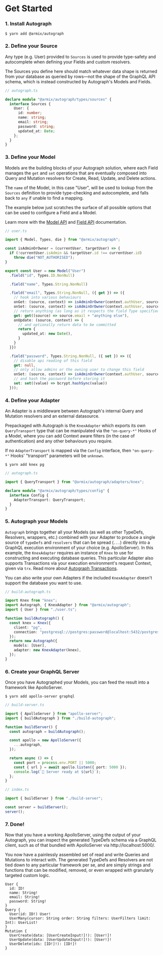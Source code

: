 # Get Started

### 1. Install Autograph

```shell
$ yarn add @armix/autograph
```

### 2. Define your Source

Any type (e.g. User) provided to `Sources` is used to provide type-safety and autocomplete when defining your Fields and custom resolvers.

The Sources you define here should match whatever data shape is returned from your database as queried by rows—not the shape of the GraphQL API schema, which is instead constructed by Autograph's Models and Fields.

```typescript
// autograph.ts

declare module "@armix/autograph/types/sources" {
  interface Sources {
    User: {
      id: number;
      name: string;
      email: string;
      password: string;
      updated_at: Date;
    };
  }
}
```

### 3. Define your Model

Models are the building blocks of your Autograph solution, where each Field manages the `get` and `set` operations that are eventually composed into Query and Mutation resolvers for Create, Read, Update, and Delete actions.

The `name` of the Model, in this case "User", will be used to lookup from the `Sources` definition to provide type-checking and autocomplete, and falls back to `any` if unable to find a mapping.

The example below just scratches the surface of all possible options that can be used to configure a Field and a Model.

Learn more with the [Model API](#coming-soon) and [Field API](#coming-soon) documentation.

```typescript
// user.ts

import { Model, Types, die } from "@armix/autograph";

const isAdminOrOwner = (currentUser, targetUser) => {
  if (!currentUser.isAdmin && targetUser.id !== currentUser.id)
    throw die("NOT_AUTHORISED");
}

export const User = new Model("User")
  .field("id", Types.ID.NonNull)

  .field("name", Types.String.NonNull)

  .field("email", Types.String.NonNull, ({ get }) => ({
    // hook into various behaviours
    onGet: (source, context) => isAdminOrOwner(context.authUser, source),
    onSet: (source, context) => isAdminOrOwner(context.authUser, source),
    // return anything (as long as it respects the field Type specified)
    get: get((source) => source.email + "anything else"),
    onUpdate: (source, context) => {
      // and optionally return data to be committed
      return {
        updated_at: new Date(),
      }
    }
  }})

  .field("password", Types.String.NonNull, ({ set }) => ({
    // disable api reading of this field
    get: null,
    // only allow admins or the owning user to change this field
    onSet: (source, context) => isAdminOrOwner(context.authUser, source),
    // and hash the password before storing it
    set: set((value) => bcrypt.hashSync(value))
  }));
```

### 4. Define your Adapter

An Adapter is a middleware between Autograph's internal Query and Mutation resolvers and an external datasource.

Prepackaged with Autograph is the `KnexAdapter` which exports its own `QueryTransport` type that can be manipulated via the `"on-query-*"` Hooks of a Model, where you can add Context aware filters (in the case of authentication) and any other behaviours you require.

If no `AdapterTransport` is mapped via the `Config` interface, then `"on-query-*"` Hooks' "transport" parameters will be `unknown`.

```shell
$ yarn add knex pg
```

```typescript
// autograph.ts

import { QueryTransport } from "@armix/autograph/adapters/knex";

declare module "@armix/autograph/types/config" {
  interface Config {
    AdapterTransport: QueryTransport;
  }
}
```

### 5. Autograph your Models

`Autograph` brings together all your Models (as well as other TypeDefs, Resolvers, wrappers, etc.) combined with your Adapter to produce a single source of `typeDefs` and `resolvers` that can be spread (`...`) directly into a GraphQL execution environment of your choice (e.g. ApolloServer). In this example, the `KnexAdapter` requires an instance of `Knex` to use for constructing and executing database queries. This particular Adapter also supports Transactions via your execution environment's request Context, given via `trx`. Read more about [Autograph Transactions](#coming-soon).

You can also write your own Adapters if the included `KnexAdapter` doesn't support the database you want to use.

```typescript
// build-autograph.ts

import Knex from "knex";
import Autograph, { KnexAdapter } from "@armix/autograph";
import { User } from "./user.ts";

function buildAutograph() {
  const knex = Knex({
    client: "pg",
    connection: "postgresql://postgres:password@localhost:5432/postgres",
  });
  return new Autograph({
    models: [User],
    adapter: new KnexAdapter(knex),
  });
}
```

### 6. Create your GraphQL Server

Once you have Autographed your Models, you can feed the result into a framework like ApolloServer.

```shell
$ yarn add apollo-server graphql
```

```typescript
// build-server.ts

import { ApolloServer } from "apollo-server";
import { buildAutograph } from "./build-autograph";

function buildServer() {
  const autograph = buildAutograph();

  const apollo = new ApolloServer({
    ...autograph,
  });

  return async () => {
    const port = process.env.PORT || 5000;
    const { url } = await apollo.listen({ port: 5000 });
    console.log(`🚀 Server ready at ${url}`);
  };
}
```

```typescript
// index.ts

import { buildServer } from "./build-server";

const server = buildServer();
server();
```

### 7. Done!

Now that you have a working ApolloServer, using the output of your Autograph, you can inspect the generated TypeDefs schema via a GraphQL client, such as of that bundled with ApolloServer via http://localhost:5000/.

You now have a painlessly assembled set of read and write Queries and Mutations to interact with. The generated TypeDefs and Resolvers are not tied down to any particular framework per se, and are simply strings and functions that can be modified, removed, or even wrapped with granularly targeted custom logic.

```
User {
  id: ID!
  name: String!
  email: String!
  password: String!
}
Query {
  User(id: ID!) User!
  UserMany(cursor: String order: String filters: UserFilters limit: Int): UserList!
}
Mutation {
  UserCreate(data: [UserCreateInput!]!): [User!]!
  UserUpdate(data: [UserUpdateInput!]!): [User!]!
  UserDelete(ids: [ID!]!): [ID!]!
}
```

## 